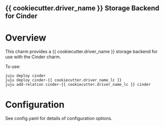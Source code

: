{{ cookiecutter.driver_name }} Storage Backend for Cinder
-------------------------------

Overview
========

This charm provides a {{ cookiecutter.driver_name }} storage backend for use with the Cinder
charm.

To use:

    juju deploy cinder
    juju deploy cinder-{{ cookiecutter.driver_name_lc }}
    juju add-relation cinder-{{ cookiecutter.driver_name_lc }} cinder

Configuration
=============

See config.yaml for details of configuration options.
